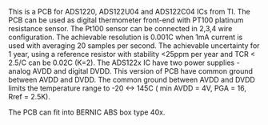 This is a PCB for ADS1220, ADS122U04 and ADS122C04 ICs from TI.
The PCB can be used as digital thermometer front-end with PT100 platinum resistance sensor.
The Pt100 sensor can be connected in 2,3,4 wire configuration.
The achievable resolution is 0.001C when 1mA current is used with averaging 20 samples per second.
The achievable uncertainty for 1 year, using a reference resistor with stability <25ppm per year and TCR < 2.5/C can be 0.02C (K=2).
The ADS122x IC have two power supplies - analog AVDD and digital DVDD. This version of PCB have common ground between AVDD and DVDD.
The common ground between AVDD and DVDD limits the temperature range to -20 <-> 145C ( min AVDD = 4V, PGA = 16, Rref = 2.5K).

The PCB can fit into BERNIC ABS box type 40x. 